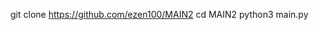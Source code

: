 git clone https://github.com/ezen100/MAIN2                                 cd MAIN2                                        python3 main.py
